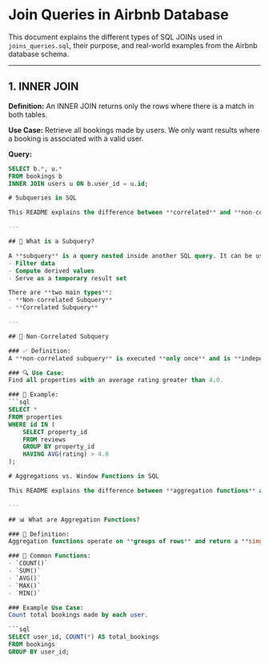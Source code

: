 # Join Queries in Airbnb Database

This document explains the different types of SQL JOINs used in `joins_queries.sql`, their purpose, and real-world examples from the Airbnb database schema.

---

## 1. INNER JOIN

**Definition:**
An INNER JOIN returns only the rows where there is a match in both tables.

**Use Case:**
Retrieve all bookings made by users. We only want results where a booking is associated with a valid user.

**Query:**
```sql
SELECT b.*, u.*
FROM bookings b
INNER JOIN users u ON b.user_id = u.id;

# Subqueries in SQL

This README explains the difference between **correlated** and **non-correlated** subqueries, with practical examples from the Airbnb database project.

---

## 🔁 What is a Subquery?

A **subquery** is a query nested inside another SQL query. It can be used to:
- Filter data
- Compute derived values
- Serve as a temporary result set

There are **two main types**:
- **Non-correlated Subquery**
- **Correlated Subquery**

---

## 🔹 Non-Correlated Subquery

### ✅ Definition:
A **non-correlated subquery** is executed **only once** and is **independent** of the outer query.

### 🔍 Use Case:
Find all properties with an average rating greater than 4.0.

### 📌 Example:
```sql
SELECT *
FROM properties
WHERE id IN (
    SELECT property_id
    FROM reviews
    GROUP BY property_id
    HAVING AVG(rating) > 4.0
);

# Aggregations vs. Window Functions in SQL

This README explains the difference between **aggregation functions** and **window functions** in SQL, with examples used in the Airbnb database context.

---

## 📊 What are Aggregation Functions?

### 🔹 Definition:
Aggregation functions operate on **groups of rows** and return a **single result** per group.

### 🧩 Common Functions:
- `COUNT()`
- `SUM()`
- `AVG()`
- `MAX()`
- `MIN()`

### Example Use Case:
Count total bookings made by each user.

```sql
SELECT user_id, COUNT(*) AS total_bookings
FROM bookings
GROUP BY user_id;
